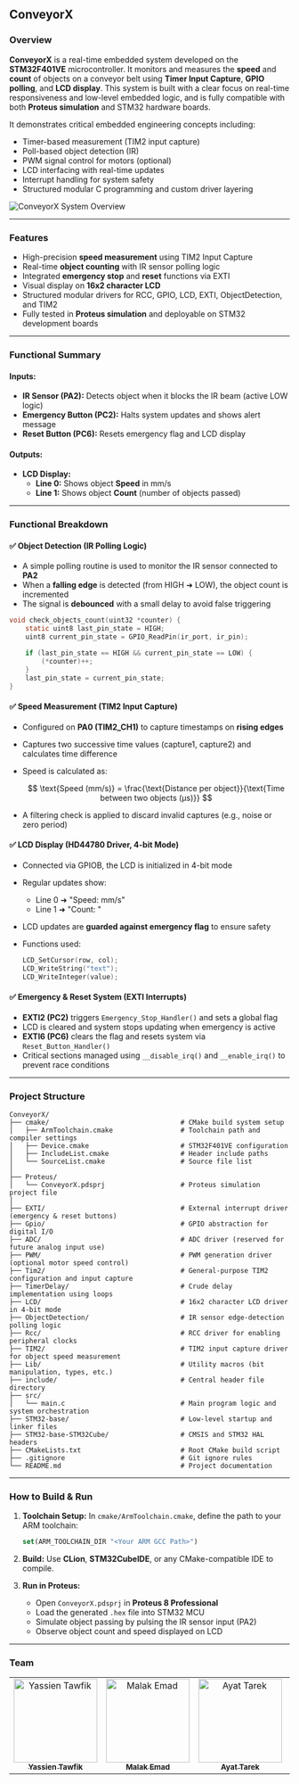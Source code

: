 ## ConveyorX

### Overview

**ConveyorX** is a real-time embedded system developed on the **STM32F401VE** microcontroller. It monitors and measures the **speed** and **count** of objects on a conveyor belt using **Timer Input Capture**, **GPIO polling**, and **LCD display**. This system is built with a clear focus on real-time responsiveness and low-level embedded logic, and is fully compatible with both **Proteus simulation** and STM32 hardware boards.

It demonstrates critical embedded engineering concepts including:

- Timer-based measurement (TIM2 input capture)
- Poll-based object detection (IR)
- PWM signal control for motors (optional)
- LCD interfacing with real-time updates
- Interrupt handling for system safety
- Structured modular C programming and custom driver layering

![ConveyorX System Overview](https://github.com/user-attachments/assets/984412f8-db41-4e62-95c0-4b706ce76adc)

---

### Features

- High-precision **speed measurement** using TIM2 Input Capture
- Real-time **object counting** with IR sensor polling logic
- Integrated **emergency stop** and **reset** functions via EXTI
- Visual display on **16x2 character LCD**
- Structured modular drivers for RCC, GPIO, LCD, EXTI, ObjectDetection, and TIM2
- Fully tested in **Proteus simulation** and deployable on STM32 development boards

---

### Functional Summary

#### Inputs:
- **IR Sensor (PA2):** Detects object when it blocks the IR beam (active LOW logic)
- **Emergency Button (PC2):** Halts system updates and shows alert message
- **Reset Button (PC6):** Resets emergency flag and LCD display

#### Outputs:
- **LCD Display:**
  - **Line 0:** Shows object **Speed** in mm/s
  - **Line 1:** Shows object **Count** (number of objects passed)

---

### Functional Breakdown

#### ✅ Object Detection (IR Polling Logic)

- A simple polling routine is used to monitor the IR sensor connected to **PA2**
- When a **falling edge** is detected (from HIGH ➜ LOW), the object count is incremented
- The signal is **debounced** with a small delay to avoid false triggering

```c
void check_objects_count(uint32 *counter) {
    static uint8 last_pin_state = HIGH;
    uint8 current_pin_state = GPIO_ReadPin(ir_port, ir_pin);

    if (last_pin_state == HIGH && current_pin_state == LOW) {
        (*counter)++;
    }
    last_pin_state = current_pin_state;
}
````

#### ✅ Speed Measurement (TIM2 Input Capture)

* Configured on **PA0 (TIM2\_CH1)** to capture timestamps on **rising edges**
* Captures two successive time values (capture1, capture2) and calculates time difference
* Speed is calculated as:

  $$
  \text{Speed (mm/s)} = \frac{\text{Distance per object}}{\text{Time between two objects (µs)}}
  $$
* A filtering check is applied to discard invalid captures (e.g., noise or zero period)

#### ✅ LCD Display (HD44780 Driver, 4-bit Mode)

* Connected via GPIOB, the LCD is initialized in 4-bit mode
* Regular updates show:

  * Line 0 ➜ "Speed: <value> mm/s"
  * Line 1 ➜ "Count: <value>"
* LCD updates are **guarded against emergency flag** to ensure safety
* Functions used:

  ```c
  LCD_SetCursor(row, col);
  LCD_WriteString("text");
  LCD_WriteInteger(value);
  ```

#### ✅ Emergency & Reset System (EXTI Interrupts)

* **EXTI2 (PC2)** triggers `Emergency_Stop_Handler()` and sets a global flag
* LCD is cleared and system stops updating when emergency is active
* **EXTI6 (PC6)** clears the flag and resets system via `Reset_Button_Handler()`
* Critical sections managed using `__disable_irq()` and `__enable_irq()` to prevent race conditions

---

### Project Structure

```
ConveyorX/
├── cmake/                                 # CMake build system setup
│   ├── ArmToolchain.cmake                 # Toolchain path and compiler settings
│   ├── Device.cmake                       # STM32F401VE configuration
│   ├── IncludeList.cmake                  # Header include paths
│   └── SourceList.cmake                   # Source file list
│
├── Proteus/
│   └── ConveyorX.pdsprj                   # Proteus simulation project file
│
├── EXTI/                                  # External interrupt driver (emergency & reset buttons)
├── Gpio/                                  # GPIO abstraction for digital I/O
├── ADC/                                   # ADC driver (reserved for future analog input use)
├── PWM/                                   # PWM generation driver (optional motor speed control)
├── Tim2/                                  # General-purpose TIM2 configuration and input capture
├── TimerDelay/                            # Crude delay implementation using loops
├── LCD/                                   # 16x2 character LCD driver in 4-bit mode
├── ObjectDetection/                       # IR sensor edge-detection polling logic
├── Rcc/                                   # RCC driver for enabling peripheral clocks
├── TIM2/                                  # TIM2 input capture driver for object speed measurement
├── Lib/                                   # Utility macros (bit manipulation, types, etc.)
├── include/                               # Central header file directory
├── src/
│   └── main.c                             # Main program logic and system orchestration
├── STM32-base/                            # Low-level startup and linker files
├── STM32-base-STM32Cube/                  # CMSIS and STM32 HAL headers
├── CMakeLists.txt                         # Root CMake build script
├── .gitignore                             # Git ignore rules
└── README.md                              # Project documentation

```

---

### How to Build & Run

1. **Toolchain Setup:**
   In `cmake/ArmToolchain.cmake`, define the path to your ARM toolchain:

   ```cmake
   set(ARM_TOOLCHAIN_DIR "<Your ARM GCC Path>")
   ```

2. **Build:**
   Use **CLion**, **STM32CubeIDE**, or any CMake-compatible IDE to compile.

3. **Run in Proteus:**

   * Open `ConveyorX.pdsprj` in **Proteus 8 Professional**
   * Load the generated `.hex` file into STM32 MCU
   * Simulate object passing by pulsing the IR sensor input (PA2)
   * Observe object count and speed displayed on LCD

---

### Team

<div>
  <table align="center">
    <tr>
      <td align="center">
        <a href="https://github.com/YassienTawfikk" target="_blank">
          <img src="https://avatars.githubusercontent.com/u/126521373?v=4" width="150px;" alt="Yassien Tawfik"/><br/>
          <sub><b>Yassien Tawfik</b></sub>
        </a>
      </td>
      <td align="center">
        <a href="https://github.com/malak-emad" target="_blank">
          <img src="https://avatars.githubusercontent.com/u/126415070?v=4" width="150px;" alt="Malak Emad"/><br/>
          <sub><b>Malak Emad</b></sub>
        </a>
      </td>
      <td align="center">
        <a href="https://github.com/Ayat-Tarek" target="_blank">
          <img src="https://avatars.githubusercontent.com/u/125220726?v=4" width="150px;" alt="Ayat Tarek"/><br/>
          <sub><b>Ayat Tarek</b></sub>
        </a>
      </td>
      <td align="center">
        <a href="https://github.com/RawanAhmed444" target="_blank">
          <img src="https://avatars.githubusercontent.com/u/94761201?v=4" width="150px;" alt="Rawan Shoaib"/><br/>
          <sub><b>Rawan Shoaib</b></sub>
        </a>
      </td>
      <td align="center">
        <a href="https://github.com/Biatris-003" target="_blank">
          <img src="https://avatars.githubusercontent.com/u/125445159?v=4" width="150px;" alt="Biatris Benjamin"/><br/>
          <sub><b>Biatris Benjamin</b></sub>
        </a>
      </td>      
    </tr>
  </table>
</div>
